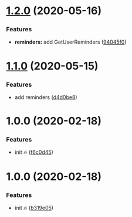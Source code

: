 # [1.2.0](https://github.com/jozefcipa/ca101-proto/compare/v1.1.0...v1.2.0) (2020-05-16)


### Features

* **reminders:** add GetUserReminders ([94045f0](https://github.com/jozefcipa/ca101-proto/commit/94045f07ce0f10623e20858a6df8bb5eb21a8480))

# [1.1.0](https://github.com/jozefcipa/ca101-proto/compare/v1.0.0...v1.1.0) (2020-05-15)


### Features

* add reminders ([d4d0be8](https://github.com/jozefcipa/ca101-proto/commit/d4d0be8acf96c8b272c49a874f314262838a9e8f))

# 1.0.0 (2020-02-18)


### Features

* init 🔥 ([f6c0d45](https://github.com/jozefcipa/ca101-proto/commit/f6c0d4593829f09e6adf9615a885532f7c89a485))

# 1.0.0 (2020-02-18)


### Features

* init 🔥 ([b319e05](https://github.com/jozefcipa/ca101-proto/commit/b319e0527493db66e035bc6a543c2249fd89ee15))
